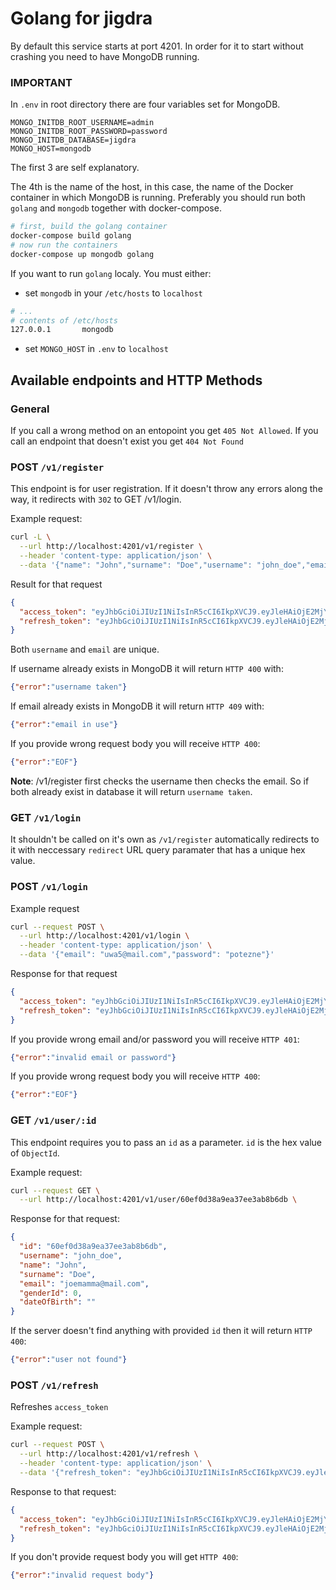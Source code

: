 # Golang for jigdra

By default this service starts at port 4201.
In order for it to start without crashing you need to have MongoDB running.

### IMPORTANT

In `.env` in root directory there are four variables set for MongoDB.
```
MONGO_INITDB_ROOT_USERNAME=admin
MONGO_INITDB_ROOT_PASSWORD=password
MONGO_INITDB_DATABASE=jigdra
MONGO_HOST=mongodb
```

The first 3 are self explanatory.

The 4th is the name of the host, in this case,
the name of the Docker container in which MongoDB is running. Preferably you should run both `golang` and `mongodb` together with docker-compose.

```bash
# first, build the golang container
docker-compose build golang
# now run the containers
docker-compose up mongodb golang
```

If you want to run `golang` localy. You must either:

- set `mongodb` in your `/etc/hosts` to `localhost`

```bash
# ...
# contents of /etc/hosts
127.0.0.1       mongodb
```

- set `MONGO_HOST` in `.env` to `localhost`
## Available endpoints and HTTP Methods

### General

If you call a wrong method on an entopoint you get `405 Not Allowed`. If you call an endpoint that doesn't exist you get `404 Not Found`


### POST `/v1/register`
This endpoint is for user registration. If it doesn't throw any errors along the way, it redirects with `302` to GET /v1/login.

Example request:

```bash
curl -L \
  --url http://localhost:4201/v1/register \
  --header 'content-type: application/json' \
  --data '{"name": "John","surname": "Doe","username": "john_doe","email": "joemamma@mail.com","password": "verystrongpasswd"}'
```

Result for that request

```json
{
  "access_token": "eyJhbGciOiJIUzI1NiIsInR5cCI6IkpXVCJ9.eyJleHAiOjE2MjYzMjA1MTEsImlkZW50aXR5a2V5IjoiNjBlZGZkM2RmNTRiYzcxNzVmOGU5MDM4In0.cSW-_jqYozIWfQXtuJUboGRVN4nO7VKiiu4JbtSuvvg",
  "refresh_token": "eyJhbGciOiJIUzI1NiIsInR5cCI6IkpXVCJ9.eyJleHAiOjE2MjYzMjA1MTF9.Cume_ciO21wyobQDr1fkLCa4PgOQ5Yy8FTE4mpCYMSo"
}
```

Both `username` and `email` are unique.

If username already exists in MongoDB it will return `HTTP 400` with:
```json
{"error":"username taken"}
```

If email already exists in MongoDB it will return `HTTP 409` with:
```json
{"error":"email in use"}
```
If you provide wrong request body you will receive `HTTP 400`:
```json
{"error":"EOF"}
```

**Note**: /v1/register first checks the username then checks the email. So if both already exist in database it will return `username taken`.

### GET `/v1/login`

It shouldn't be called on it's own as `/v1/register` automatically redirects to it with neccessary `redirect` URL query paramater that has a unique hex value.

### POST `/v1/login`

Example request

```bash
curl --request POST \
  --url http://localhost:4201/v1/login \
  --header 'content-type: application/json' \
  --data '{"email": "uwa5@mail.com","password": "potezne"}'
```

Response for that request

```json
{
  "access_token": "eyJhbGciOiJIUzI1NiIsInR5cCI6IkpXVCJ9.eyJleHAiOjE2MjYzMjA1MTEsImlkZW50aXR5a2V5IjoiNjBlZGZkM2RmNTRiYzcxNzVmOGU5MDM4In0.cSW-_jqYozIWfQXtuJUboGRVN4nO7VKiiu4JbtSuvvg",
  "refresh_token": "eyJhbGciOiJIUzI1NiIsInR5cCI6IkpXVCJ9.eyJleHAiOjE2MjYzMjA1MTF9.Cume_ciO21wyobQDr1fkLCa4PgOQ5Yy8FTE4mpCYMSo"
}
```

If you provide wrong email and/or password you will receive `HTTP 401`:
```json
{"error":"invalid email or password"}
```

If you provide wrong request body you will receive `HTTP 400`:
```json
{"error":"EOF"}
```


### GET `/v1/user/:id`

This endpoint requires you to pass an `id` as a parameter. `id` is the hex value of `ObjectId`.

Example request:
```bash
curl --request GET \
  --url http://localhost:4201/v1/user/60ef0d38a9ea37ee3ab8b6db \
```

Response for that request:
```json
{
  "id": "60ef0d38a9ea37ee3ab8b6db",
  "username": "john_doe",
  "name": "John",
  "surname": "Doe",
  "email": "joemamma@mail.com",
  "genderId": 0,
  "dateOfBirth": ""
}
```

If the server doesn't find anything with provided `id` then it will return `HTTP 400`:
```json
{"error":"user not found"}
```


### POST `/v1/refresh`

Refreshes `access_token`

Example request:
```bash
curl --request POST \
  --url http://localhost:4201/v1/refresh \
  --header 'content-type: application/json' \
  --data '{"refresh_token": "eyJhbGciOiJIUzI1NiIsInR5cCI6IkpXVCJ9.eyJleHAiOjE2MjYzMjIzNzYsImlkZW50aXR5a2V5IjoiNjBlZGZkM2RmNTRiYzcxNzVmOGU5MDM4In0.OzMWHDSKJRA4N0yuqxfahR0K5QWrAPmWwmXQToTj0yc"}'
```

Response to that request:
```json
{
  "access_token": "eyJhbGciOiJIUzI1NiIsInR5cCI6IkpXVCJ9.eyJleHAiOjE2MjYzMjA1MTEsImlkZW50aXR5a2V5IjoiNjBlZGZkM2RmNTRiYzcxNzVmOGU5MDM4In0.cSW-_jqYozIWfQXtuJUboGRVN4nO7VKiiu4JbtSuvvg",
  "refresh_token": "eyJhbGciOiJIUzI1NiIsInR5cCI6IkpXVCJ9.eyJleHAiOjE2MjYzMjA1MTF9.Cume_ciO21wyobQDr1fkLCa4PgOQ5Yy8FTE4mpCYMSo"
}
```

If you don't provide request body you will get `HTTP 400`:

```json
{"error":"invalid request body"}
```
